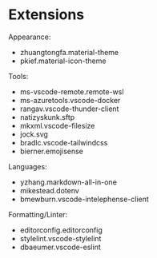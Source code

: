 # Extensions

Appearance:

- zhuangtongfa.material-theme
- pkief.material-icon-theme

Tools:

- ms-vscode-remote.remote-wsl
- ms-azuretools.vscode-docker
- rangav.vscode-thunder-client
- natizyskunk.sftp
- mkxml.vscode-filesize
- jock.svg
- bradlc.vscode-tailwindcss
- bierner.emojisense

Languages:

- yzhang.markdown-all-in-one
- mikestead.dotenv
- bmewburn.vscode-intelephense-client

Formatting/Linter:

- editorconfig.editorconfig
- stylelint.vscode-stylelint
- dbaeumer.vscode-eslint
